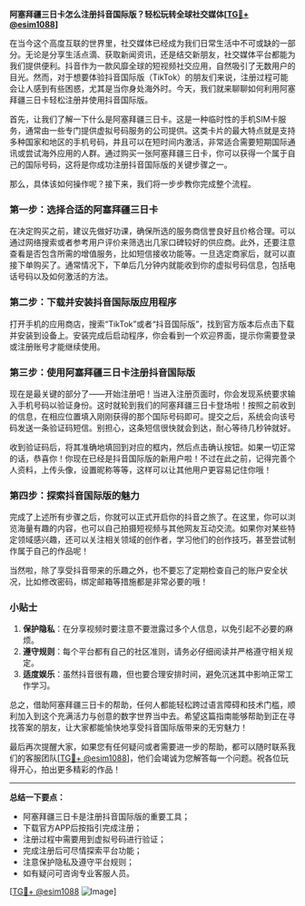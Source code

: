 **阿塞拜疆三日卡怎么注册抖音国际版？轻松玩转全球社交媒体[[TG💪+ @esim1088](https://t.me/s/esim1088)]**

在当今这个高度互联的世界里，社交媒体已经成为我们日常生活中不可或缺的一部分。无论是分享生活点滴、获取新闻资讯，还是结交新朋友，社交媒体平台都能为我们提供便利。抖音作为一款风靡全球的短视频社交应用，自然吸引了无数用户的目光。然而，对于想要体验抖音国际版（TikTok）的朋友们来说，注册过程可能会让人感到有些困惑，尤其是当你身处海外时。今天，我们就来聊聊如何利用阿塞拜疆三日卡轻松注册并使用抖音国际版。

首先，让我们了解一下什么是阿塞拜疆三日卡。这是一种临时性的手机SIM卡服务，通常由一些专门提供虚拟号码服务的公司提供。这类卡片的最大特点就是支持多种国家和地区的手机号码，并且可以在短时间内激活，非常适合需要短期国际通讯或尝试海外应用的人群。通过购买一张阿塞拜疆三日卡，你可以获得一个属于自己的国际号码，这将是你成功注册抖音国际版的关键步骤之一。

那么，具体该如何操作呢？接下来，我们将一步步教你完成整个流程。

### 第一步：选择合适的阿塞拜疆三日卡

在决定购买之前，建议先做好功课，确保所选的服务商信誉良好且价格合理。可以通过网络搜索或者参考用户评价来筛选出几家口碑较好的供应商。此外，还要注意查看是否包含所需的增值服务，比如短信接收功能等。一旦选定商家后，就可以直接下单购买了。通常情况下，下单后几分钟内就能收到你的虚拟号码信息，包括电话号码以及如何激活的方法。

### 第二步：下载并安装抖音国际版应用程序

打开手机的应用商店，搜索“TikTok”或者“抖音国际版”，找到官方版本后点击下载并安装到设备上。安装完成后启动程序，你会看到一个欢迎界面，提示你需要登录或注册账号才能继续使用。

### 第三步：使用阿塞拜疆三日卡注册抖音国际版

现在是最关键的部分了——开始注册吧！当进入注册页面时，你会发现系统要求输入手机号码以验证身份。这时就轮到我们的阿塞拜疆三日卡登场啦！按照之前收到的信息，在相应位置填入刚刚获得的那个国际号码即可。提交之后，系统会向该号码发送一条验证码短信。别担心，这条短信很快就会到达，耐心等待几秒钟就好。

收到验证码后，将其准确地填回到对应的框内，然后点击确认按钮。如果一切正常的话，恭喜你！你现在已经是抖音国际版的新用户啦！不过在此之前，记得完善个人资料，上传头像，设置昵称等等，这样可以让其他用户更容易记住你哦！

### 第四步：探索抖音国际版的魅力

完成了上述所有步骤之后，你就可以正式开启你的抖音之旅了。在这里，你可以浏览海量有趣的内容，也可以自己拍摄短视频与其他网友互动交流。如果你对某些特定领域感兴趣，还可以关注相关领域的创作者，学习他们的创作技巧，甚至尝试制作属于自己的作品呢！

当然啦，除了享受抖音带来的乐趣之外，也不要忘了定期检查自己的账户安全状况，比如修改密码，绑定邮箱等措施都是非常必要的哦！

### 小贴士

1. **保护隐私**：在分享视频时要注意不要泄露过多个人信息，以免引起不必要的麻烦。
2. **遵守规则**：每个平台都有自己的社区准则，请务必仔细阅读并严格遵守相关规定。
3. **适度娱乐**：虽然抖音很有趣，但也要合理安排时间，避免沉迷其中影响正常工作学习。

总之，借助阿塞拜疆三日卡的帮助，任何人都能轻松跨过语言障碍和技术门槛，顺利加入到这个充满活力与创意的数字世界当中去。希望这篇指南能够帮助到正在寻找答案的朋友，让大家都能愉快地享受抖音国际版带来的无穷魅力！

最后再次提醒大家，如果您有任何疑问或者需要进一步的帮助，都可以随时联系我们的客服团队[[TG💪+ @esim1088](https://t.me/s/esim1088)]，他们会竭诚为您解答每一个问题。祝各位玩得开心，拍出更多精彩的作品！

---

**总结一下要点：**
- 阿塞拜疆三日卡是注册抖音国际版的重要工具；
- 下载官方APP后按指引完成注册；
- 注册过程中需要用到虚拟号码进行验证；
- 完成注册后可尽情探索平台功能；
- 注意保护隐私及遵守平台规则；
- 如有疑问可咨询专业客服人员。

[[TG💪+ @esim1088](https://t.me/s/esim1088) ![Image](https://i.postimg.cc/4NQfJmqS/Snipaste-2025-05-13-00-14-12.png)]